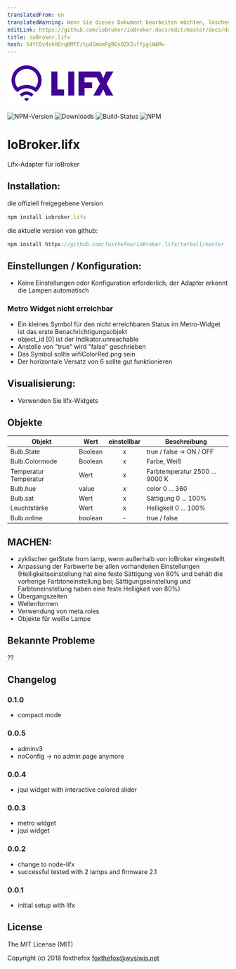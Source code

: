 ```yaml
---
translatedFrom: en
translatedWarning: Wenn Sie dieses Dokument bearbeiten möchten, löschen Sie bitte das Feld "translationsFrom". Andernfalls wird dieses Dokument automatisch erneut übersetzt
editLink: https://github.com/ioBroker/ioBroker.docs/edit/master/docs/de/adapterref/iobroker.lifx/README.md
title: ioBroker.lifx
hash: S4fCQvdzkHOrq0MfE/tpd1WumFgBGsQZX2ufYygiWAM=
---
```

![Logo](../../../en/adapterref/iobroker.lifx/admin/lifx_logo.png)

![NPM-Version](http://img.shields.io/npm/v/iobroker.lifx.svg)
![Downloads](https://img.shields.io/npm/dm/iobroker.lifx.svg)
![Build-Status](https://travis-ci.org/foxthefox/ioBroker.lifx.svg?branch=master)
![NPM](https://nodei.co/npm/iobroker.lifx.png?downloads=true)

# IoBroker.lifx
Lifx-Adapter für ioBroker

## Installation:
die offiziell freigegebene Version

```javascript
npm install iobroker.lifx
```

die aktuelle version von github:

```javascript
npm install https://github.com/foxthefox/ioBroker.lifx/tarball/master --production
```

## Einstellungen / Konfiguration:
- Keine Einstellungen oder Konfiguration erforderlich, der Adapter erkennt die Lampen automatisch

### Metro Widget nicht erreichbar
- Ein kleines Symbol für den nicht erreichbaren Status im Metro-Widget ist das erste Benachrichtigungsobjekt
- object_id [0] ist der Indikator.unreachable
- Anstelle von "true" wird "false" geschrieben
- Das Symbol sollte wifiColorRed.png sein
- Der horizontale Versatz von 6 sollte gut funktionieren

## Visualisierung:
- Verwenden Sie lifx-Widgets

## Objekte
Objekt | Wert | einstellbar | Beschreibung |
|--------|-------|:-:|--------|
| Bulb.State | Boolean | x | true / false -> ON / OFF |
| Bulb.Colormode | Boolean | x | Farbe, Weiß |
| Temperatur Temperatur | Wert | x | Farbtemperatur 2500 ... 9000 K |
| Bulb.hue | value | x | color 0 ... 360 |
| Bulb.sat | Wert | x | Sättigung 0 ... 100% |
| Leuchtstärke | Wert | x | Helligkeit 0 ... 100% |
| Bulb.online | boolean | - | true / false |

## MACHEN:
- zyklischer getState from lamp, wenn außerhalb von ioBroker eingestellt
- Anpassung der Farbwerte bei allen vorhandenen Einstellungen (Helligkeitseinstellung hat eine feste Sättigung von 80% und behält die vorherige Farbtoneinstellung bei; Sättigungseinstellung und Farbtoneinstellung haben eine feste Helligkeit von 80%)
- Übergangszeiten
- Wellenformen
- Verwendung von meta.roles
- Objekte für weiße Lampe

## Bekannte Probleme
??

## Changelog
### 0.1.0
- compact mode
### 0.0.5
- adminv3
- noConfig -> no admin page anymore

### 0.0.4
- jqui widget with interactive colored slider

### 0.0.3
- metro widget
- jqui widget

### 0.0.2 
- change to node-lifx
- successful tested with 2 lamps and firmware 2.1

### 0.0.1 
- initial setup with lifx

## License

The MIT License (MIT)

Copyright (c) 2018 foxthefox <foxthefox@wysiwis.net>